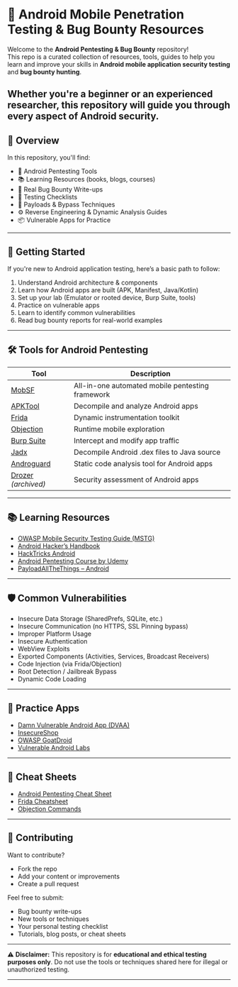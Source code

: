 # 📱 Android Mobile Penetration Testing & Bug Bounty Resources

Welcome to the **Android Pentesting & Bug Bounty** repository!  
This repo is a curated collection of resources, tools, guides to help you learn and improve your skills in **Android mobile application security testing** and **bug bounty hunting**.

Whether you're a beginner or an experienced researcher, this repository will guide you through every aspect of Android security.
---

## 🧭 Overview

In this repository, you'll find:

- 🔧 Android Pentesting Tools
- 📚 Learning Resources (books, blogs, courses)
- 🐞 Real Bug Bounty Write-ups
- 🧪 Testing Checklists
- 🧰 Payloads & Bypass Techniques
- ⚙️ Reverse Engineering & Dynamic Analysis Guides
- 📦 Vulnerable Apps for Practice

---

## 🚀 Getting Started

If you're new to Android application testing, here’s a basic path to follow:

1. Understand Android architecture & components
2. Learn how Android apps are built (APK, Manifest, Java/Kotlin)
3. Set up your lab (Emulator or rooted device, Burp Suite, tools)
4. Practice on vulnerable apps
5. Learn to identify common vulnerabilities
6. Read bug bounty reports for real-world examples

---

## 🛠 Tools for Android Pentesting

| Tool | Description |
|------|-------------|
| [MobSF](https://github.com/MobSF/Mobile-Security-Framework-MobSF) | All-in-one automated mobile pentesting framework |
| [APKTool](https://ibotpeaches.github.io/Apktool/) | Decompile and analyze Android apps |
| [Frida](https://frida.re/) | Dynamic instrumentation toolkit |
| [Objection](https://github.com/sensepost/objection) | Runtime mobile exploration |
| [Burp Suite](https://portswigger.net/burp) | Intercept and modify app traffic |
| [Jadx](https://github.com/skylot/jadx) | Decompile Android .dex files to Java source |
| [Androguard](https://github.com/androguard/androguard) | Static code analysis tool for Android apps |
| [Drozer](https://github.com/FSecureLABS/drozer) *(archived)* | Security assessment of Android apps |

---

## 📚 Learning Resources

- [OWASP Mobile Security Testing Guide (MSTG)](https://owasp.org/www-project-mobile-security-testing-guide/)
- [Android Hacker’s Handbook](https://www.wiley.com/en-us/Android+Hacker%27s+Handbook-p-9781118608647)
- [HackTricks Android](https://book.hacktricks.xyz/mobile-pentesting/android-pentesting)
- [Android Pentesting Course by Udemy](https://www.udemy.com/course/android-penetration-testing/)
- [PayloadAllTheThings – Android](https://github.com/swisskyrepo/PayloadsAllTheThings)

---
## 🛡️ Common Vulnerabilities

- Insecure Data Storage (SharedPrefs, SQLite, etc.)
- Insecure Communication (no HTTPS, SSL Pinning bypass)
- Improper Platform Usage
- Insecure Authentication
- WebView Exploits
- Exported Components (Activities, Services, Broadcast Receivers)
- Code Injection (via Frida/Objection)
- Root Detection / Jailbreak Bypass
- Dynamic Code Loading

---

## 📱 Practice Apps

- [Damn Vulnerable Android App (DVAA)](https://github.com/payatu/damn-insecure-and-vulnerable-app)
- [InsecureShop](https://github.com/srinivas11789/InsecureShop)
- [OWASP GoatDroid](https://github.com/jackMannino/OWASP-GoatDroid-Project)
- [Vulnerable Android Labs](https://github.com/enovella/vulnerable-android)

---

## 🧾 Cheat Sheets

- [Android Pentesting Cheat Sheet](https://github.com/OWASP/CheatSheetSeries/blob/master/cheatsheets/Android_Security_Cheat_Sheet.md)
- [Frida Cheatsheet](https://github.com/iddoeldor/frida-snippets)
- [Objection Commands](https://book.hacktricks.xyz/mobile-pentesting/android-pentesting/objection-android)

---

## 🤝 Contributing

Want to contribute?

- Fork the repo
- Add your content or improvements
- Create a pull request

Feel free to submit:
- Bug bounty write-ups
- New tools or techniques
- Your personal testing checklist
- Tutorials, blog posts, or cheat sheets


---
 ⚠️ **Disclaimer:** This repository is for **educational and ethical testing purposes only**. Do not use the tools or techniques shared here for illegal or unauthorized testing.

---

